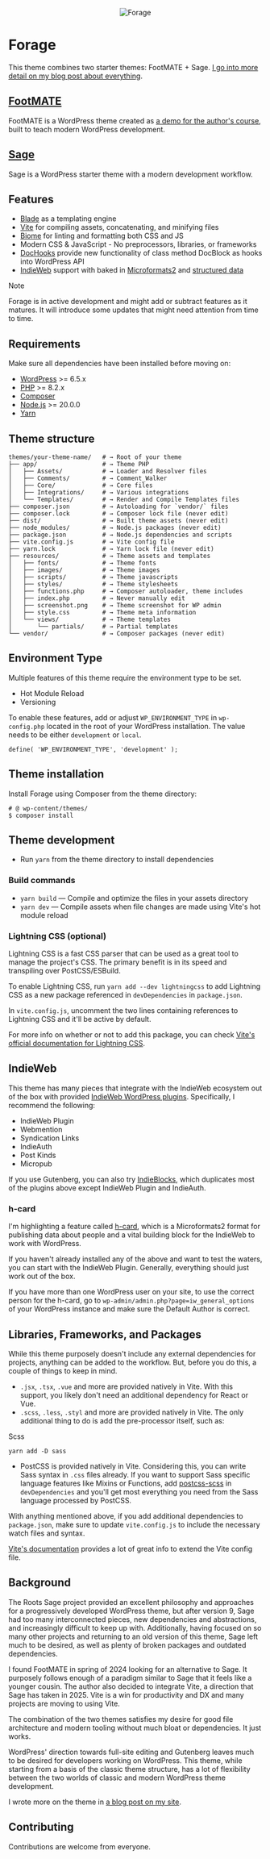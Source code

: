 <p align="center"><img src="/resources/images/Forage.png" alt="Forage" /></p>

# Forage
This theme combines two starter themes: FootMATE + Sage. [I go into more detail on my blog post about everything](https://asuh.com/forage/).

## [FootMATE](https://github.com/przemekhernik/footmate.pro/tree/develop)
FootMATE is a WordPress theme created as [a demo for the author's course](https://pragmate.dev/wordpress/how-to-build-solid-wordpress-applications/),  built to teach modern WordPress development.

## [Sage](https://roots.io/sage/)
Sage is a WordPress starter theme with a modern development workflow.

## Features

* [Blade](https://laravel.com/docs/master/blade) as a templating engine
* [Vite](https://vitejs.dev/) for compiling assets, concatenating, and minifying files
* [Biome](https://biomejs.dev/) for linting and formatting both CSS and JS
* Modern CSS & JavaScript - No preprocessors, libraries, or frameworks
* [DocHooks](https://tentyp.dev/blog/wordpress/dochooks-sugar-syntax-for-hooking-system/) provide new functionality of class method DocBlock as hooks into WordPress API
* [IndieWeb](https://indieweb.org/) support with baked in [Microformats2](https://microformats.org/wiki/microformats2) and [structured data](https://schema.org/)

> [!NOTE]
> 
> Forage is in active development and might add or subtract features as it matures. It will introduce some updates that might need attention from time to time.


## Requirements

Make sure all dependencies have been installed before moving on:

* [WordPress](https://wordpress.org/) >= 6.5.x
* [PHP](https://www.php.net/manual/en/install.php) >= 8.2.x
* [Composer](https://getcomposer.org/download/)
* [Node.js](http://nodejs.org/) >= 20.0.0
* [Yarn](https://yarnpkg.com/getting-started/install)

## Theme structure

```shell
themes/your-theme-name/   # → Root of your theme
├── app/                  # → Theme PHP
│   ├── Assets/           # → Loader and Resolver files
│   ├── Comments/         # → Comment_Walker
│   ├── Core/             # → Core files
│   ├── Integrations/     # → Various integrations
│   └── Templates/        # → Render and Compile Templates files
├── composer.json         # → Autoloading for `vendor/` files
├── composer.lock         # → Composer lock file (never edit)
├── dist/                 # → Built theme assets (never edit)
├── node_modules/         # → Node.js packages (never edit)
├── package.json          # → Node.js dependencies and scripts
├── vite.config.js        # → Vite config file
├── yarn.lock             # → Yarn lock file (never edit)
├── resources/            # → Theme assets and templates
│   ├── fonts/            # → Theme fonts
│   ├── images/           # → Theme images
│   ├── scripts/          # → Theme javascripts
│   ├── styles/           # → Theme stylesheets
│   ├── functions.php     # → Composer autoloader, theme includes
│   ├── index.php         # → Never manually edit
│   ├── screenshot.png    # → Theme screenshot for WP admin
│   ├── style.css         # → Theme meta information
│   └── views/            # → Theme templates
│       └── partials/     # → Partial templates
└── vendor/               # → Composer packages (never edit)
```

## Environment Type

Multiple features of this theme require the environment type to be set.

* Hot Module Reload
* Versioning

To enable these features, add or adjust `WP_ENVIRONMENT_TYPE` in `wp-config.php` located in the root of your WordPress installation. The value needs to be either `development` or `local`.

`define( 'WP_ENVIRONMENT_TYPE', 'development' );`

## Theme installation

Install Forage using Composer from the theme directory:

```shell
# @ wp-content/themes/
$ composer install
```

## Theme development

* Run `yarn` from the theme directory to install dependencies

### Build commands

* `yarn build` — Compile and optimize the files in your assets directory
* `yarn dev` — Compile assets when file changes are made using Vite's hot module reload

### Lightning CSS (optional)

Lightning CSS is a fast CSS parser that can be used as a great tool to manage the project's CSS. The primary benefit is in its speed and transpiling over PostCSS/ESBuild.

To enable Lightning CSS, run `yarn add --dev lightningcss` to add Lightning CSS as a new package referenced in `devDependencies` in `package.json`.

In `vite.config.js`, uncomment the two lines containing references to Lightning CSS and it'll be active by default.

For more info on whether or not to add this package, you can check [Vite's official documentation for Lightning CSS](https://vite.dev/guide/features.html#lightning-css).

## IndieWeb

This theme has many pieces that integrate with the IndieWeb ecosystem out of the box with provided [IndieWeb WordPress plugins](https://indieweb.org/WordPress/Plugins). Specifically, I recommend the following:

* IndieWeb Plugin
* Webmention
* Syndication Links
* IndieAuth
* Post Kinds
* Micropub

If you use Gutenberg, you can also try [IndieBlocks](https://wordpress.org/plugins/indieblocks/), which duplicates most of the plugins above except IndieWeb Plugin and IndieAuth.

### h-card

I'm highlighting a feature called [h-card](https://microformats.org/wiki/h-card), which is a Microformats2 format for publishing data about people and a vital building block for the IndieWeb to work with WordPress.

If you haven't already installed any of the above and want to test the waters, you can start with the IndieWeb Plugin. Generally, everything should just work out of the box.

If you have more than one WordPress user on your site, to use the correct person for the h-card, go to `wp-admin/admin.php?page=iw_general_options` of your WordPress instance and make sure the Default Author is correct.

## Libraries, Frameworks, and Packages

While this theme purposely doesn't include any external dependencies for projects, anything can be added to the workflow. But, before you do this, a couple of things to keep in mind.

* `.jsx`, `.tsx`, `.vue` and more are provided natively in Vite. With this support, you likely don't need an additional dependency for React or Vue.
* `.scss`, `.less`, `.styl` and more are provided natively in Vite. The only additional thing to do is add the pre-processor itself, such as:

Scss

```
yarn add -D sass
```

* PostCSS is provided natively in Vite. Considering this, you can write Sass syntax in `.css` files already. If you want to support Sass specific language features like Mixins or Functions, add [postcss-scss](https://github.com/postcss/postcss-scss) in `devDependencies` and you'll get most everything you need from the Sass language processed by PostCSS.

With anything mentioned above, if you add additional dependencies to `package.json`, make sure to update `vite.config.js` to include the necessary watch files and syntax.

[Vite's documentation](https://vitejs.dev/guide/features.html) provides a lot of great info to extend the Vite config file.

## Background

The Roots Sage project provided an excellent philosophy and approaches for a progressively developed WordPress theme, but after version 9, Sage had too many interconnected pieces, new dependencies and abstractions, and increasingly difficult to keep up with. Additionally, having focused on so many other projects and returning to an old version of this theme, Sage left much to be desired, as well as plenty of broken packages and outdated dependencies.

I found FootMATE in spring of 2024 looking for an alternative to Sage. It purposely follows enough of a paradigm similar to Sage that it feels like a younger cousin. The author also decided to integrate Vite, a direction that Sage has taken in 2025. Vite is a win for productivity and DX and many projects are moving to using Vite.

The combination of the two themes satisfies my desire for good file architecture and modern tooling without much bloat or dependencies. It just works.

WordPress' direction towards full-site editing and Gutenberg leaves much to be desired for developers working on WordPress. This theme, while starting from a basis of the classic theme structure, has a lot of flexibility between the two worlds of classic and modern WordPress theme development.

I wrote more on the theme in [a blog post on my site](https://asuh.com/forage/).

## Contributing

Contributions are welcome from everyone.
